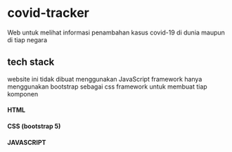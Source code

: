 # covid-tracker
Web untuk melihat informasi penambahan kasus covid-19 di dunia maupun di tiap negara
## tech stack
website ini tidak dibuat menggunakan JavaScript framework hanya menggunakan bootstrap sebagai css framework untuk membuat tiap komponen
#### HTML
#### CSS (bootstrap 5)
#### JAVASCRIPT
